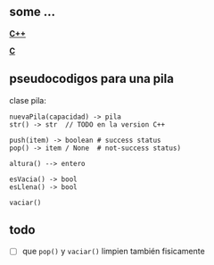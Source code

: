 ## some ...

[**C++**](https://www.educative.io/answers/stack-implementation-in-cpp)

[**C**](https://www.digitalocean.com/community/tutorials/stack-in-c)

## pseudocodigos para una pila

clase pila:

    nuevaPila(capacidad) -> pila
    str() -> str  // TODO en la version C++

    push(item) -> boolean # success status
    pop() -> item / None  # not-success status)

    altura() --> entero

    esVacia() -> bool
    esLlena() -> bool    

    vaciar()

## todo

- [ ] que `pop()` y `vaciar()` limpien también fisicamente